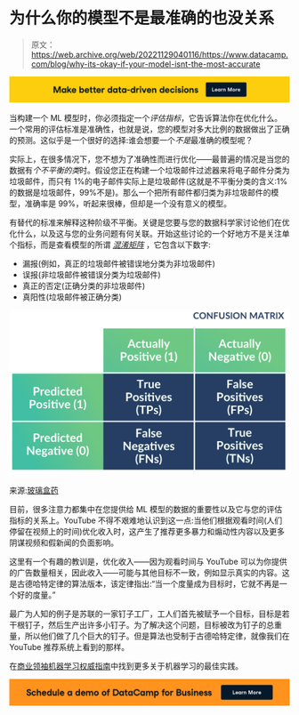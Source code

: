 # 为什么你的模型不是最准确的也没关系

> 原文：<https://web.archive.org/web/20221129040116/https://www.datacamp.com/blog/why-its-okay-if-your-model-isnt-the-most-accurate>

[![](img/8cd26b92d661d833fd25362783f4bdb7.png)](https://web.archive.org/web/20220808004505/https://www.datacamp.com/groups/business)

当构建一个 ML 模型时，你必须指定一个*评估指标*，它告诉算法你在优化什么。一个常用的评估标准是准确性，也就是说，您的模型对多大比例的数据做出了正确的预测。这似乎是一个很好的选择:谁会想要一个*不是*最准确的模型呢？

实际上，在很多情况下，您不想为了准确性而进行优化——最普遍的情况是当您的数据有*个不平衡的类*时。假设您正在构建一个垃圾邮件过滤器来将电子邮件分类为垃圾邮件，而只有 1%的电子邮件实际上是垃圾邮件(这就是不平衡分类的含义:1%的数据是垃圾邮件，99%不是)。那么一个把所有邮件都归类为非垃圾邮件的模型，准确率是 99%，听起来很棒，但却是一个没有意义的模型。

有替代的标准来解释这种阶级不平衡。关键是您要与您的数据科学家讨论他们在优化什么，以及这与您的业务问题有何关联。开始这些讨论的一个好地方不是关注单个指标，而是查看模型的所谓 *[混淆矩阵](https://web.archive.org/web/20220808004505/https://en.wikipedia.org/wiki/Confusion_matrix)* ，它包含以下数字:

*   漏报(例如，真正的垃圾邮件被错误地分类为非垃圾邮件)
*   误报(非垃圾邮件被错误分类为垃圾邮件)
*   真正的否定(正确分类的非垃圾邮件)
*   真阳性(垃圾邮件被正确分类)

[![](img/e20842c8b5839769b3c7d1c4ed2e9279.png)](https://web.archive.org/web/20220808004505/https://www.datacamp.com/resources/ebooks/definitive-guide-to-machine-learning-for-business-leaders)

来源:[玻璃盒药](https://web.archive.org/web/20220808004505/https://glassboxmedicine.com/2019/02/17/measuring-performance-the-confusion-matrix/)

目前，很多注意力都集中在您提供给 ML 模型的数据的重要性以及它与您的评估指标的关系上。YouTube 不得不艰难地认识到这一点:当他们根据观看时间(人们停留在视频上的时间)优化收入时，这产生了推荐更多暴力和煽动性内容以及更多阴谋视频和假新闻的负面影响。

这里有一个有趣的教训是，优化收入——因为观看时间与 YouTube 可以为你提供的广告数量相关，因此收入——可能与其他目标不一致，例如显示真实的内容。这是古德哈特定律的算法版本，该定律指出:“当一个度量成为目标时，它就不再是一个好的度量。”

最广为人知的例子是苏联的一家钉子工厂，工人们首先被赋予一个目标，目标是若干根钉子，然后生产出许多小钉子。为了解决这个问题，目标被改为钉子的总重量，所以他们做了几个巨大的钉子。但是算法也受制于古德哈特定律，就像我们在 YouTube 推荐系统上看到的那样。

在[商业领袖机器学习权威指南](https://web.archive.org/web/20220808004505/https://www.datacamp.com/resources/ebooks/definitive-guide-to-machine-learning-for-business-leaders)中找到更多关于机器学习的最佳实践。

[![](img/076f4bbe8c5cbdcc2a2a37d16facf7f9.png)](https://web.archive.org/web/20220808004505/https://www.datacamp.com/business/demo)